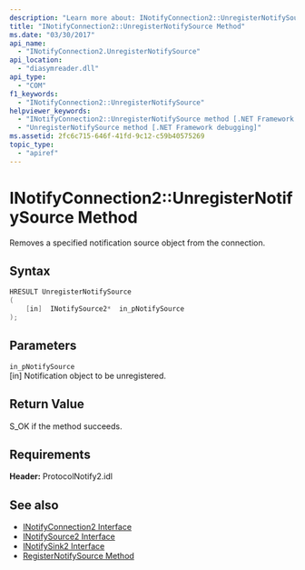 ```yaml
---
description: "Learn more about: INotifyConnection2::UnregisterNotifySource Method"
title: "INotifyConnection2::UnregisterNotifySource Method"
ms.date: "03/30/2017"
api_name: 
  - "INotifyConnection2.UnregisterNotifySource"
api_location: 
  - "diasymreader.dll"
api_type: 
  - "COM"
f1_keywords: 
  - "INotifyConnection2::UnregisterNotifySource"
helpviewer_keywords: 
  - "INotifyConnection2::UnregisterNotifySource method [.NET Framework debugging]"
  - "UnregisterNotifySource method [.NET Framework debugging]"
ms.assetid: 2fc6c715-646f-41fd-9c12-c59b40575269
topic_type: 
  - "apiref"
---
```

# INotifyConnection2::UnregisterNotifySource Method

Removes a specified notification source object from the connection.  
  
## Syntax  
  
```cpp  
HRESULT UnregisterNotifySource  
(  
    [in]  INotifySource2*  in_pNotifySource  
);  
```  
  
## Parameters  

 `in_pNotifySource`  
 [in] Notification object to be unregistered.  
  
## Return Value  

 S_OK if the method succeeds.  
  
## Requirements  

 **Header:** ProtocolNotify2.idl  
  
## See also

- [INotifyConnection2 Interface](inotifyconnection2-interface.md)
- [INotifySource2 Interface](inotifysource2-interface.md)
- [INotifySink2 Interface](inotifysink2-interface.md)
- [RegisterNotifySource Method](inotifyconnection2-registernotifysource-method.md)
